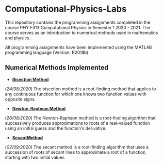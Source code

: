 # Computational-Physics-Labs

This repository contains the programming assignments completed in the course PHY F313 Computational Physics in Semester 1 2020 - 2021. The course serves as an introduction to numerical methods used in mathematics and physics. 

All programming assignments have been implemented using the MATLAB programming language (Version: R2018b)

 
## Numerical Methods Implemented

 - [**Bisection Method**](Lab%201)
 
 (*24/08/2020*)
 The bisection method is a root-finding method that applies to any continuous function for which one knows two function values with opposite signs.  
 
 - [**Newton-Raphson Method**](Lab%202)
 
 (*26/08/2020*)
 The Newton-Raphson method is a root-finding algorithm that successively produces approximations to roots of a real-valued function using an initial guess and the function's derivative. 
 
  - [**SecantMethod**](Lab%203)
 
 (*02/09/2020*)
 The secant method is a root-finding algorithm that uses a succession of roots of secant lines to approximate a root of a function, starting with two initial values.  